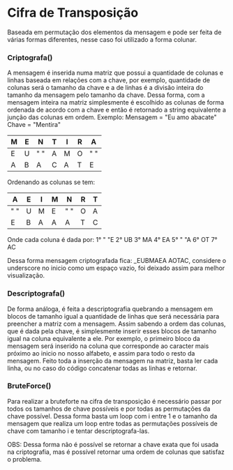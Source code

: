 # Cifra de Transposição
Baseada em permutação dos elementos da mensagem e pode ser feita de várias formas diferentes, nesse caso foi utilizado a forma colunar.
### Criptografa()
A mensagem é inserida numa matriz que possui a quantidade de colunas e linhas baseada em relações com a chave, por exemplo, quantidade de colunas será o tamanho da chave e a de linhas é a divisão inteira do tamanho da mensagem pelo tamanho da chave.
Dessa forma, com a mensagem inteira na matriz simplesmente é escolhido as colunas de forma ordenada de acordo com a chave e então é retornado a string equivalente a junção das colunas em ordem. 
Exemplo:
Mensagem = "Eu amo abacate"
Chave = "Mentira"

| M | E | N | T | I | R | A |
|---|---|---|---|---|---|---|
| E | U |" "| A | M | O |" "|
| A | B | A | C | A | T | E |

Ordenando as colunas se tem:

| A | E | I | M | N | R | T |
|---|---|---|---|---|---|---|
|" "| U | M | E |" "| O | A |
| E | B | A | A | A | T | C |

Onde cada coluna é dada por:
1° " "E
2° UB
3° MA
4° EA
5° " "A
6° OT
7° AC

Dessa forma mensagem criptografada fica: _EUBMAEA AOTAC, considere o underscore no inicio como um espaço vazio, foi deixado assim para melhor visualização.

### Descriptografa()
De forma análoga, é feita a descriptografia quebrando a mensagem em blocos de tamanho igual a quantidade de linhas que será necessária para preencher a matriz com a mensagem. Assim sabendo a ordem das colunas, que é dada pela chave, é simplesmente inserir esses blocos de tamanho igual na coluna equivalente a ele. Por exemplo, o primeiro bloco da mensagem será inserido na coluna que corresponde ao caracter mais próximo ao inicio no nosso alfabeto, e assim para todo o resto da mensagem. Feito toda a inserção da mensagem na matriz, basta ler cada linha, ou no caso do código concatenar todas as linhas e retornar. 

### BruteForce()
Para realizar a bruteforte na cifra de transposição é necessário passar por todos os tamanhos de chave possíveis e por todas as permutações da chave possível. Dessa forma basta um loop com i entre 1 e o tamanho da mensagem que realiza um loop entre todas as permutações possíveis de chave com tamanho i e tentar descriptografa-las.

OBS: Dessa forma não é possível se retornar a chave exata que foi usada na criptografia, mas é possível retornar uma ordem de colunas que satisfaz o problema. 